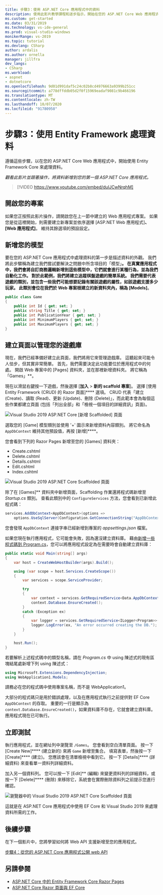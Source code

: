 ```yaml
---
title: 步驟3：使用 ASP.NET Core 應用程式中的資料
description: 使用此影片教學課程和逐步指示，開始在您的 ASP.NET Core Web 應用程式中使用 Entity Framework Core 處理資料。
ms.custom: get-started
ms.date: 03/31/2019
ms.technology: vs-ide-general
ms.prod: visual-studio-windows
monikerRange: vs-2019
ms.topic: tutorial
ms.devlang: CSharp
author: ardalis
ms.author: ornella
manager: jillfra
dev_langs:
- CSharp
ms.workload:
- aspnet
- dotnetcore
ms.openlocfilehash: 9d01d991daf5c24c02b8cd4976663a9399b251cc
ms.sourcegitcommit: a778dffddb05d2f0f15969eadaf9081c9b466196
ms.translationtype: MT
ms.contentlocale: zh-TW
ms.lasthandoff: 10/07/2020
ms.locfileid: "91780958"
---
```

# <a name="step-3-work-with-data-using-entity-framework"></a>步驟3：使用 Entity Framework 處理資料

遵循這些步驟，以在您的 ASP.NET Core Web 應用程式中，開始使用 Entity Framework Core 來處理資料。

_觀看此影片並跟著操作，將資料新增到您的第一個 ASP.NET Core 應用程式。_

> [!VIDEO https://www.youtube.com/embed/dulJCwNrqhM]

## <a name="open-your-project"></a>開啟您的專案

如果您正按照此影片操作，請開啟您在上一節中建立的 Web 應用程式專案。 如果您是從這裡開始，則需要建立新專案並依序選擇 [ASP.NET Web 應用程式]****、[Web 應用程式]****。 維持其餘選項的預設設定。

## <a name="add-your-model"></a>新增您的模型

要在您的 ASP.NET Core 應用程式中處理資料的第一步是描述資料的外觀。 我們將此步驟稱為建立我們嘗試要解決之問題中所含項目的「模型」**。 在真實應用程式中，我們會將自訂商務邏輯新增到這些模型中，它們就會進行某種行為，並為我們自動化工作。 對於此範例，我們將建立追蹤棋盤遊戲的簡單系統。 我們需要代表遊戲的類別，並包含一些我們可能想要記錄有關該遊戲的屬性，如該遊戲支援多少玩家。 此類別會位在我們於 Web 專案根建立的新資料夾內，稱為 [Models]**。

```csharp
public class Game
{
    public int Id { get; set; }
    public string Title { get; set; }
    public int PublicationYear { get; set; }
    public int MinimumPlayers { get; set; }
    public int MaximumPlayers { get; set; }
}
```

## <a name="create-the-pages-to-manage-your-game-library"></a>建立頁面以管理您的遊戲庫

現在，我們已經準備好建立此頁面，我們將用它來管理遊戲庫。 這聽起來可能令人怯步，但其實非常簡單。 首先，我們需要決定此功能要位於應用程式中的何處。 開啟 Web 專案中的 [Pages] 資料夾，並在那裡新增資料夾。 將它稱為「Games」**。

現在以滑鼠右鍵按一下遊戲，然後選擇 [**加入**  >  **新的 scaffold 專案**]。 選擇 [使用 Entity Framework (CRUD) 的 Razor 頁面]**** 選項。 CRUD 代表「建立 (Create)、讀取 (Read)、更新 (Update)、刪除 (Delete)」，而此範本會為每個這些作業都建立頁面 (包括「列出全部」和「檢視一個項目的詳細資訊」頁面)。

![Visual Studio 2019 ASP.NET Core [新增 Scaffolded] 頁面](media/vs-2019/vs2019-add-scaffold.png)

選取您的 [Game] 模型類別並使用 '+' 圖示來新增資料內容類別。 將它命名為 `AppDbContext` 維持其他預設值，再按 [新增]****。

您會看到下列的 Razor Pages 新增至您的 [Games] 資料夾：

- Create.cshtml
- Delete.cshtml
- Details.cshtml
- Edit.cshtml
- Index.cshtml

![Visual Studio 2019 ASP.NET Core Scaffolded 頁面](media/vs-2019/vs2019-scaffolded-pages.png)

除了在 [Games]** 資料夾中新增頁面，Scaffolding 作業還將程式碼新增至 *Startup.cs* 類別。 查看此類別中的 `ConfigureServices` 方法，您會看到已新增此程式碼：

```csharp
services.AddDbContext<AppDbContext>(options =>
    options.UseSqlServer(Configuration.GetConnectionString("AppDbContext")));
```

您會發現 `AppDbContext` 連接字串已經新增到專案的 *appsettings.json* 檔案。

如果您現在執行應用程式，它可能會失敗，因為還沒建立資料庫。 藉由[新增一些程式碼到 Program.cs](/aspnet/core/data/ef-rp/intro?view=aspnetcore-2.1&tabs=visual-studio&preserve-view=true#update-main)，您可以將應用程式設定為在需要時會自動建立資料庫：

```csharp
public static void Main(string[] args)
{
    var host = CreateWebHostBuilder(args).Build();

    using (var scope = host.Services.CreateScope())
    {
        var services = scope.ServiceProvider;

        try
        {
            var context = services.GetRequiredService<Data.AppDbContext>();
            context.Database.EnsureCreated();
        }
        catch (Exception ex)
        {
            var logger = services.GetRequiredService<ILogger<Program>>();
            logger.LogError(ex, "An error occurred creating the DB.");
        }
    }

    host.Run();
}
```

若要解析上述程式碼中的類型名稱，請在 *Program.cs* 中 using 陳述式的現有區塊結尾處新增下列 using 陳述式：

```csharp
using Microsoft.Extensions.DependencyInjection;
using WebApplication1.Models;
```

請務必在您的程式碼中使用專案名稱，而不是 WebApplication1。

大部分的程式碼只是用於錯誤處理，以及在應用程式執行之前提供對 EF Core `AppDbContext` 的存取。 重要的一行是顯示為 `context.Database.EnsureCreated()`，如果資料庫不存在，它就會建立資料庫。 應用程式現在已可執行。

## <a name="test-it-out"></a>立即測試

執行應用程式，並在網址列中瀏覽至 `/Games`。 您會看到空白清單頁面。 按一下 [Create New]**** \(建立新的\) 來將 `Game` 新增至集合。 填寫表單，然後按一下 [Create]**** \(建立\)。 您應該會在清單檢視中看到它。 按一下 [Details]**** \(詳細資料\) 來查看單一資料列詳細資料。

加入另一個資料列。 您可以按一下 [Edit]** \(編輯\) 來變更資料列的詳細資料，或按一下 [Delete]**** \(刪除\) 來移除它，系統會在實際刪除資料列之前提示您進行確認。

![瀏覽器中的 Visual Studio 2019 ASP.NET Core Scaffolded 頁面](media/vs-2019/vs2019-game-list.png)

這就是在 ASP.NET Core 應用程式中使用 EF Core 和 Visual Studio 2019 來處理資料所需的工作。

## <a name="next-steps"></a>後續步驟

在下一個影片中，您將學習如何將 Web API 支援新增至您的應用程式。

[步驟4：從您的 ASP.NET Core 應用程式公開 web API](tutorial-aspnet-core-ef-step-04.md)

## <a name="see-also"></a>另請參閱

- [ASP.NET Core 中的 Entity Framework Core Razor Pages](/aspnet/core/data/ef-rp/intro?view=aspnetcore-2.1&tabs=visual-studio&preserve-view=true)
- [ASP.NET Core Razor 頁面與 EF Core](/aspnet/core/data/?view=aspnetcore-2.1&preserve-view=true)
